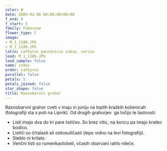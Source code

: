 ```yaml
---
color: W
date: 2005-02-06 00:00:00+00:00
f_end: 6
f_start: 5
family: Fabaceae
flower_type: C
image:
- M_1_1186.JPG
- M_1_1188.JPG
latin: Lathyrus pannonicus subsp. varius
lead: M_1_1186.JPG
lead_sample: false
name: index
order: Lathyrus
parallel: false
petals: 5
petals_joined: false
star_shape: false
title: Raznobarvni grahor
---
```

Raznobarvni grahor cveti v maju in juniju na toplih kraških košenicah (fotografiji sta s poti na Lipnik). Od drugih grahorjev  ga ločijo te lastnosti:

-   Listi imajo dva do tri pare lističev. So brez vitic, na koncu pa imajo kratko bodico.
-   Lističi so črtalasti ali ozkosuličasti (lepo vidno na levi fotografiji).
-   Steblo ni krilato.
-   Venčni listi so rumenkastobeli, včasih obarvani rahlo rdeče.
